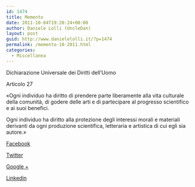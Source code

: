```yaml
---
id: 1474
title: Memento
date: 2011-10-04T19:20:24+00:00
author: Daniele Lolli (UncleDan)
layout: post
guid: http://www.danielelolli.it/?p=1474
permalink: /memento-10-2011.html
categories:
  - Miscellanea
---
```

Dichiarazione Universale dei Diritti dell&#8217;Uomo
  
Articolo 27

«Ogni individuo ha diritto di prendere parte liberamente alla vita culturale della comunità, di godere delle arti e di partecipare al progresso scientifico e ai suoi benefici.

Ogni individuo ha diritto alla protezione degli interessi morali e materiali derivanti da ogni produzione scientifica, letteraria e artistica di cui egli sia autore.»

<div class="container_share">
  <a href="http://www.facebook.com/sharer.php?u=http://www.danielelolli.it/memento-10-2011.html&t=Memento" target="_blank" class="button_purab_share facebook"><span><i class="icon-facebook"></i></span>
  
  <p>
    Facebook
  </p></a> 
  
  <a href="http://twitter.com/share?url=http://www.danielelolli.it/memento-10-2011.html&text=Memento" target="_blank" class="button_purab_share twitter"><span><i class="icon-twitter"></i></span>
  
  <p>
    Twitter
  </p></a> 
  
  <a href="https://plus.google.com/share?url=http://www.danielelolli.it/memento-10-2011.html" target="_blank" class="button_purab_share google-plus"><span><i class="icon-google-plus"></i></span>
  
  <p>
    Google +
  </p></a> 
  
  <a href="http://www.linkedin.com/shareArticle?mini=true&url=http://www.danielelolli.it/memento-10-2011.html&title=Memento" target="_blank" class="button_purab_share linkedin"><span><i class="icon-linkedin"></i></span>
  
  <p>
    Linkedin
  </p></a>
</div>